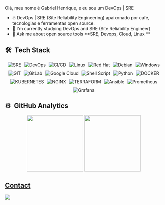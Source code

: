 Olá, meu nome é Gabriel Henrique, e eu sou um DevOps | SRE

- 🔥 DevOps | SRE (Site Reliability Engineering) apaixonado por café, tecnologias e ferramentas open source.
- 🔭 I'm currently studying DevOps and SRE (Site Reliability Engineer)
- 💬 Ask me about open source tools **SRE, Devops, Cloud, Linux **


## 🛠 &nbsp;Tech Stack
<div style="display: flex; flex-wrap: wrap; justify-content: center; gap: 10px;">
  <img src="https://img.shields.io/badge/SRE-white?style=for-the-badge&logo=SRE&logoColor=white&color=90EE90" alt="SRE" />
  <img src="https://img.shields.io/badge/DevOps-black?style=for-the-badge&logo=DevOps&logoColor=white&color=FF7F00" alt="DevOps" />
  <img src="https://img.shields.io/badge/CI%2FCD-white?style=for-the-badge&logo=ci/cd&logoColor=white&color=800080" alt="CI/CD" />
  <img src="https://img.shields.io/badge/Linux-yellow?style=for-the-badge&logo=linux&logoColor=black&color=A52A2A" alt="Linux" />
  <img src="https://img.shields.io/badge/Red%20Hat-white?style=for-the-badge&logo=redhat&logoColor=white&color=C02942" alt="Red Hat" />
  <img src="https://img.shields.io/badge/Debian-white?style=for-the-badge&logo=debian&logoColor=white&color=A9CCE3" alt="Debian" />
  <img src="https://img.shields.io/badge/Windows-white?style=for-the-badge&logo=windows&logoColor=white&color=0078D7" alt="Windows" />
  <img src="https://img.shields.io/badge/GIT-black?style=for-the-badge&logo=git&logoColor=white&color=FF7F00" alt="GIT" />
  <img src="https://img.shields.io/badge/GitLab-white?style=for-the-badge&logo=gitlab&logoColor=white&color=20528E" alt="GitLab" />
  <img src="https://img.shields.io/badge/Google_Cloud-white?style=for-the-badge&logo=google-cloud&logoColor=white&color=1A73E8" alt="Google Cloud" />
  <img src="https://img.shields.io/badge/Shell_Script-black?style=for-the-badge&logo=gnu-bash&logoColor=white&color=40E0D0" alt="Shell Script" />
  <img src="https://img.shields.io/badge/Python-black?style=for-the-badge&logo=python&logoColor=white&color=FFFF00" alt="Python" />
  <img src="https://img.shields.io/badge/DOCKER-white?style=for-the-badge&logo=DOCKER&logoColor=white&color=0039A6" alt="DOCKER" />
  <img src="https://img.shields.io/badge/KUBERNETES-white?style=for-the-badge&logo=KUBERNETES&logoColor=white&color=9E3C79" alt="KUBERNETES" />
  <img src="https://img.shields.io/badge/NGINX-white?style=for-the-badge&logo=NGINX&logoColor=white&color=00BFFF" alt="NGINX" />
  <img src="https://img.shields.io/badge/TERRAFORM-white?style=for-the-badge&logo=TERRAFORM&logoColor=white&color=CD6744" alt="TERRAFORM" />
  <img src="https://img.shields.io/badge/Ansible-white?style=for-the-badge&logo=ANSIBLE&logoColor=white&color=c62828" alt="Ansible" />
  <img src="https://img.shields.io/badge/prometheus-white?style=for-the-badge&logo=prometheus&logoColor=white&color=000080" alt="Prometheus" />
  <img src="https://img.shields.io/badge/Grafana-white?style=for-the-badge&logo=grafana&logoColor=white&color=CC5500" alt="Grafana" />
</div>
 

## ⚙️ &nbsp;GitHub Analytics

<div align="center">
  <a href="https://github.com/gbsbjj">
  <img height="180em" src="https://github-readme-stats.vercel.app/api?username=gbsbjj&show_icons=true&theme=dark&include_all_commits=true&count_private=true"/>
  <img height="180em" src="https://github-readme-stats.vercel.app/api/top-langs/?username=gbsbjj&layout=compact&langs_count=7&theme=dark"/>
</div>
    
## Contact
 
 <div>
   <a href="https://www.linkedin.com/in/gabrielhenriquer/" target="_blank"><img loading="lazy" src="https://img.shields.io/badge/-LinkedIn-%230077B5?style=for-the-badge&logo=linkedin&logoColor=white" target="_blank"></a> 
</a>
 </div>
  
</div>
